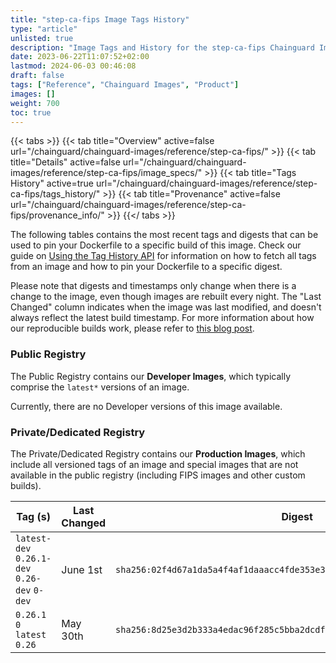```yaml
---
title: "step-ca-fips Image Tags History"
type: "article"
unlisted: true
description: "Image Tags and History for the step-ca-fips Chainguard Image"
date: 2023-06-22T11:07:52+02:00
lastmod: 2024-06-03 00:46:08
draft: false
tags: ["Reference", "Chainguard Images", "Product"]
images: []
weight: 700
toc: true
---
```


{{< tabs >}}
{{< tab title="Overview" active=false url="/chainguard/chainguard-images/reference/step-ca-fips/" >}}
{{< tab title="Details" active=false url="/chainguard/chainguard-images/reference/step-ca-fips/image_specs/" >}}
{{< tab title="Tags History" active=true url="/chainguard/chainguard-images/reference/step-ca-fips/tags_history/" >}}
{{< tab title="Provenance" active=false url="/chainguard/chainguard-images/reference/step-ca-fips/provenance_info/" >}}
{{</ tabs >}}

The following tables contains the most recent tags and digests that can be used to pin your Dockerfile to a specific build of this image. Check our guide on [Using the Tag History API](/chainguard/chainguard-images/using-the-tag-history-api/) for information on how to fetch all tags from an image and how to pin your Dockerfile to a specific digest.

Please note that digests and timestamps only change when there is a change to the image, even though images are rebuilt every night. The "Last Changed" column indicates when the image was last modified, and doesn't always reflect the latest build timestamp. For more information about how our reproducible builds work, please refer to [this blog post](https://www.chainguard.dev/unchained/reproducing-chainguards-reproducible-image-builds).

### Public Registry
The Public Registry contains our **Developer Images**, which typically comprise the `latest*` versions of an image.

Currently, there are no Developer versions of this image available.

### Private/Dedicated Registry
The Private/Dedicated Registry contains our **Production Images**, which include all versioned tags of an image and special images that are not available in the public registry (including FIPS images and other custom builds).

| Tag (s)                                       | Last Changed | Digest                                                                    |
|-----------------------------------------------|--------------|---------------------------------------------------------------------------|
|  `latest-dev` `0.26.1-dev` `0.26-dev` `0-dev` | June 1st     | `sha256:02f4d67a1da5a4f4af1daaacc4fde353e3bee58e39b7c50e79dd706c8c62437c` |
|  `0.26.1` `0` `latest` `0.26`                 | May 30th     | `sha256:8d25e3d2b333a4edac96f285c5bba2dcdf8d835a8ca2aaeb4fb950fcdfd7a889` |

